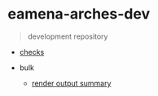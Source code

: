 # eamena-arches-dev
> development repository

* [checks](https://github.com/eamena-oxford/eamena-arches-dev/blob/main/check/check.md#checks)

* bulk

  - [render output summary](https://github.com/eamena-oxford/eamena-arches-dev/blob/main/output/bulk/BU.md)
